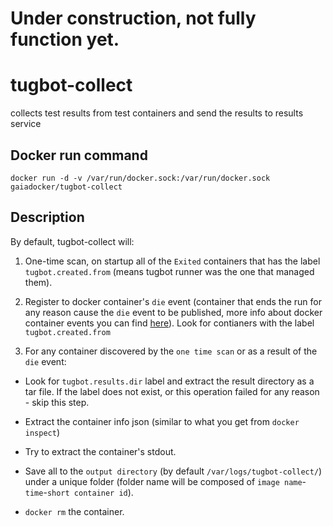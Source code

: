 # Under construction, not fully function yet.

# tugbot-collect
collects test results from test containers and send the results to results service

## Docker run command

```
docker run -d -v /var/run/docker.sock:/var/run/docker.sock gaiadocker/tugbot-collect
```

## Description
By default, tugbot-collect will:

1. One-time scan, on startup all of the `Exited` containers that has the label `tugbot.created.from` (means tugbot runner was the one that managed them).

2. Register to docker container's `die` event (container that ends the run for any reason cause the `die` event to be published, more info about docker container events you can find [here](https://docs.docker.com/engine/reference/api/docker_remote_api/)). Look for contianers with the label `tugbot.created.from`

3. For any container discovered by the `one time scan` or as a result of the `die` event: 
  - Look for `tugbot.results.dir` label and extract the result directory as a tar file. If the label does not exist, or this operation failed for any reason - skip this step.
  
  - Extract the container info json (similar to what you get from `docker inspect`)
  
  - Try to extract the container's stdout.
  
  - Save all to the `output directory` (by default `/var/logs/tugbot-collect/`) under a unique folder (folder name will be composed of `image name`-`time`-`short container id`).
  
  - `docker rm` the container.

